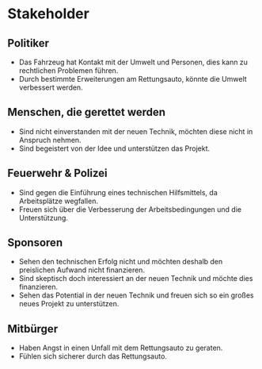 # Stakeholder

## Politiker
- Das Fahrzeug hat Kontakt mit der Umwelt und Personen, dies kann zu rechtlichen Problemen führen.
- Durch bestimmte Erweiterungen am Rettungsauto, könnte die Umwelt verbessert werden.

## Menschen, die gerettet werden
- Sind nicht einverstanden mit der neuen Technik, möchten diese nicht in Anspruch nehmen.
- Sind begeistert von der Idee und unterstützen das Projekt.

## Feuerwehr & Polizei
- Sind gegen die Einführung eines technischen Hilfsmittels, da Arbeitsplätze wegfallen.
- Freuen sich über die Verbesserung der Arbeitsbedingungen und die Unterstützung.

## Sponsoren
- Sehen den technischen Erfolg nicht und möchten deshalb den preislichen Aufwand nicht finanzieren.
- Sind skeptisch doch interessiert an der neuen Technik und möchte dies finanzieren.
- Sehen das Potential in der neuen Technik und freuen sich so ein großes neues Projekt zu unterstützen.

## Mitbürger
- Haben Angst in einen Unfall mit dem Rettungsauto zu geraten.
- Fühlen sich sicherer durch das Rettungsauto.
